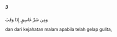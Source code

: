 ##### 3

<span class="ayah">وَمِن شَرِّ غَاسِقٍ إِذَا وَقَبَ</span>

<span class="ayah_translation">dan dari kejahatan malam apabila telah gelap gulita,</span>
